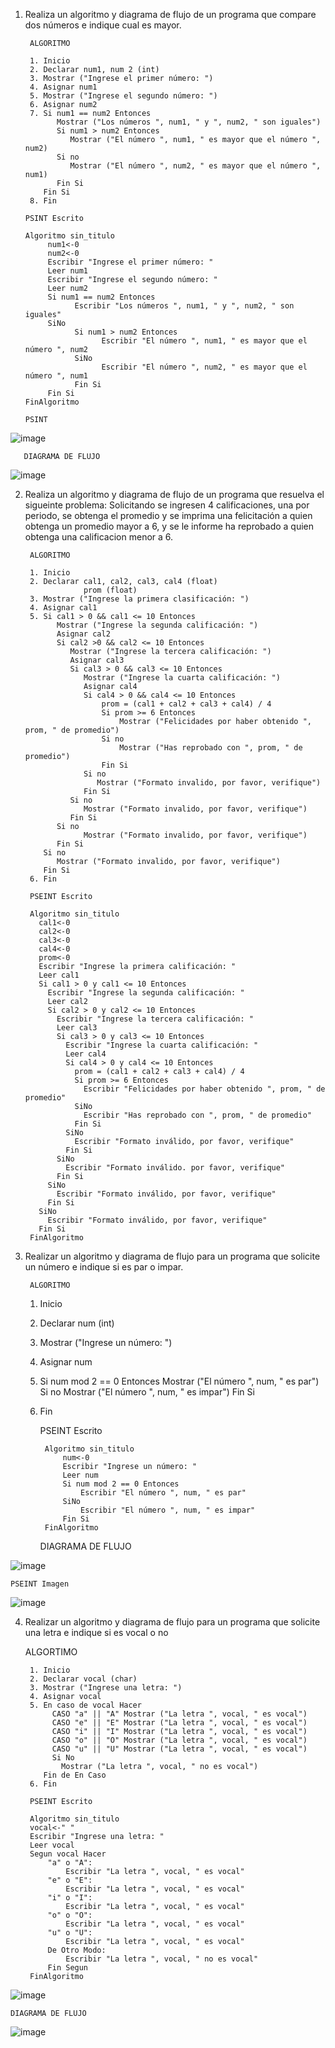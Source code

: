 1. Realiza un algoritmo y diagrama de flujo de un programa que compare dos números e indique cual es mayor.
  
        ALGORITMO
        
        1. Inicio
        2. Declarar num1, num 2 (int)
        3. Mostrar ("Ingrese el primer número: ")
        4. Asignar num1
        5. Mostrar ("Ingrese el segundo número: ")
        6. Asignar num2
        7. Si num1 == num2 Entonces
              Mostrar ("Los números ", num1, " y ", num2, " son iguales")
              Si num1 > num2 Entonces
                 Mostrar ("El número ", num1, " es mayor que el número ", num2)
              Si no
                 Mostrar ("El número ", num2, " es mayor que el número ", num1)
              Fin Si
           Fin Si
        8. Fin
       
       PSINT Escrito
       
       Algoritmo sin_titulo
	        num1<-0
	        num2<-0
	        Escribir "Ingrese el primer número: "
	        Leer num1
	        Escribir "Ingrese el segundo número: "
	        Leer num2
	        Si num1 == num2 Entonces
		          Escribir "Los números ", num1, " y ", num2, " son iguales"
	        SiNo
		          Si num1 > num2 Entonces
			            Escribir "El número ", num1, " es mayor que el número ", num2
		          SiNo
			            Escribir "El número ", num2, " es mayor que el número ", num1
		          Fin Si
	        Fin Si
       FinAlgoritmo
       
       PSINT
![image](https://user-images.githubusercontent.com/113545645/191818177-b3f90a67-5e31-4aac-8cd4-5b32fdd395b8.png)

       DIAGRAMA DE FLUJO
![image](https://user-images.githubusercontent.com/113545645/191825001-bf063494-e21b-4904-ac5f-4cfc29e9f6ac.png)

        
2. Realiza un algoritmo y diagrama de flujo de un programa que resuelva el sigueinte problema: Solicitando se ingresen 4 calificaciones, una por periodo, se obtenga el promedio y se imprima una felicitación a quien obtenga un promedio mayor a 6, y se le informe ha reprobado a quien obtenga una calificacion menor a 6.

        ALGORITMO
        
        1. Inicio
        2. Declarar cal1, cal2, cal3, cal4 (float)
                    prom (float)
        3. Mostrar ("Ingrese la primera clasificación: ")
        4. Asignar cal1
        5. Si cal1 > 0 && cal1 <= 10 Entonces
              Mostrar ("Ingrese la segunda calificación: ")
              Asignar cal2
              Si cal2 >0 && cal2 <= 10 Entonces
                 Mostrar ("Ingrese la tercera calificación: ")
                 Asignar cal3
                 Si cal3 > 0 && cal3 <= 10 Entonces
                    Mostrar ("Ingrese la cuarta calificación: ")
                    Asignar cal4
                    Si cal4 > 0 && cal4 <= 10 Entonces
                        prom = (cal1 + cal2 + cal3 + cal4) / 4
                        Si prom >= 6 Entonces
                            Mostrar ("Felicidades por haber obtenido ", prom, " de promedio")
                        Si no
                            Mostrar ("Has reprobado con ", prom, " de promedio")
                        Fin Si
                    Si no
                       Mostrar ("Formato invalido, por favor, verifique")
                    Fin Si
                 Si no
                    Mostrar ("Formato invalido, por favor, verifique")   
                 Fin Si
              Si no
                    Mostrar ("Formato invalido, por favor, verifique")   
              Fin Si
           Si no
              Mostrar ("Formato invalido, por favor, verifique")   
           Fin Si   
        6. Fin

        PSEINT Escrito
        
        Algoritmo sin_titulo
	      cal1<-0
          cal2<-0
          cal3<-0
          cal4<-0
          prom<-0
          Escribir "Ingrese la primera calificación: "
          Leer cal1
          Si cal1 > 0 y cal1 <= 10 Entonces
            Escribir "Ingrese la segunda calificación: "
            Leer cal2
            Si cal2 > 0 y cal2 <= 10 Entonces
              Escribir "Ingrese la tercera calificación: "
              Leer cal3
              Si cal3 > 0 y cal3 <= 10 Entonces
                Escribir "Ingrese la cuarta calificación: "
                Leer cal4
                Si cal4 > 0 y cal4 <= 10 Entonces
                  prom = (cal1 + cal2 + cal3 + cal4) / 4
                  Si prom >= 6 Entonces
                    Escribir "Felicidades por haber obtenido ", prom, " de promedio"
                  SiNo
                    Escribir "Has reprobado con ", prom, " de promedio"
                  Fin Si
                SiNo
                  Escribir "Formato inválido, por favor, verifique"
                Fin Si
              SiNo
                Escribir "Formato inválido. por favor, verifique"
              Fin Si
            SiNo
              Escribir "Formato inválido, por favor, verifique"
            Fin Si
          SiNo
            Escribir "Formato inválido, por favor, verifique"
          Fin Si
        FinAlgoritmo
        
        
3. Realizar un algoritmo y diagrama de flujo para un programa que solicite un número e indique si es par o impar.

        ALGORITMO
	
	1. Inicio
	2. Declarar num (int)
	3. Mostrar ("Ingrese un número: ")
	4. Asignar num
	5. Si num mod 2 == 0 Entonces
	      Mostrar ("El número ", num, " es par")
	   Si no
	      Mostrar ("El número ", num, " es impar")
	   Fin Si
	6. Fin

        PSEINT Escrito
	
			Algoritmo sin_titulo
				num<-0
				Escribir "Ingrese un número: "
				Leer num
				Si num mod 2 == 0 Entonces
					Escribir "El número ", num, " es par"
				SiNo
					Escribir "El número ", num, " es impar"
				Fin Si
			FinAlgoritmo

        DIAGRAMA DE FLUJO
	
![image](https://user-images.githubusercontent.com/113545645/192010878-030f2fbf-8140-4506-86e6-b0aa5115685d.png)

	PSEINT Imagen
	
![image](https://user-images.githubusercontent.com/113545645/192009584-9f6298c3-aca6-46e4-aaf4-490fc01a2380.png)

4. Realizar un algoritmo y diagrama de flujo para un programa que solicite una letra e indique si es vocal o no

	ALGORTIMO
	
		1. Inicio
		2. Declarar vocal (char)
		3. Mostrar ("Ingrese una letra: ")
		4. Asignar vocal
		5. En caso de vocal Hacer
		     CASO "a" || "A" Mostrar ("La letra ", vocal, " es vocal")
		     CASO "e" || "E" Mostrar ("La letra ", vocal, " es vocal")
		     CASO "i" || "I" Mostrar ("La letra ", vocal, " es vocal")
		     CASO "o" || "O" Mostrar ("La letra ", vocal, " es vocal")
		     CASO "u" || "U" Mostrar ("La letra ", vocal, " es vocal")
		     Si No
		       Mostrar ("La letra ", vocal, " no es vocal")
		   Fin de En Caso
		6. Fin
	
        PSEINT Escrito
	
		Algoritmo sin_titulo
		vocal<-" "
		Escribir "Ingrese una letra: "
		Leer vocal
		Segun vocal Hacer
			"a" o "A":
				Escribir "La letra ", vocal, " es vocal"
			"e" o "E":
				Escribir "La letra ", vocal, " es vocal"
			"i" o "I":
				Escribir "La letra ", vocal, " es vocal"
			"o" o "O":
				Escribir "La letra ", vocal, " es vocal"
			"u" o "U":
				Escribir "La letra ", vocal, " es vocal"
			De Otro Modo:
				Escribir "La letra ", vocal, " no es vocal"
			Fin Segun
		FinAlgoritmo
	
![image](https://user-images.githubusercontent.com/113545645/192593262-dac54d43-d430-431e-9bd7-02da66af6397.png)

	DIAGRAMA DE FLUJO
![image](https://user-images.githubusercontent.com/113545645/192596792-720cbace-bdb9-4b85-abaa-486d671b00b0.png)


